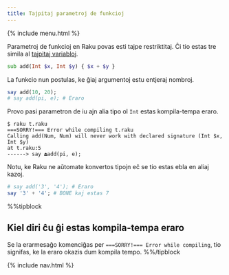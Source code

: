 ```yaml
---
title: Tajpitaj parametroj de funkcioj
---
```


{% include menu.html %}

Parametroj de funkcioj en Raku povas esti tajpe restriktitaj. Ĉi tio estas tre simila al [tajpitaj variabloj](/eo/essentials/typed-variables/type-constraints/).

```raku
sub add(Int $x, Int $y) { $x + $y }
```

La funkcio nun postulas, ke ĝiaj argumentoj estu entjeraj nombroj.

```raku
say add(10, 20);
# say add(pi, e); # Eraro
```

Provo pasi parametron de iu ajn alia tipo ol `Int` estas kompila-tempa eraro.

```
$ raku t.raku
===SORRY!=== Error while compiling t.raku
Calling add(Num, Num) will never work with declared signature (Int $x, Int $y)
at t.raku:5
------> say ⏏add(pi, e);
```

Notu, ke Raku ne aŭtomate konvertos tipojn eĉ se tio estas ebla en aliaj kazoj.

```raku
# say add('3', '4'); # Eraro
say '3' + '4'; # BONE kaj estas 7
```

%%tipblock
## Kiel diri ĉu ĝi estas kompila-tempa eraro
Se la erarmesaĝo komenciĝas per `===SORRY!=== Error while compiling`, tio signifas, ke la eraro okazis dum kompila tempo.
%%/tipblock

{% include nav.html %}